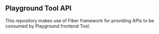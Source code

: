 ## Playground Tool API

This repository makes use of Fiber framework for providing APIs to be consumed by Playground frontend Tool.